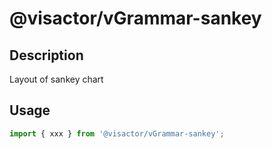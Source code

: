 # @visactor/vGrammar-sankey

## Description

Layout of sankey chart

## Usage

```typescript
import { xxx } from '@visactor/vGrammar-sankey';
```
